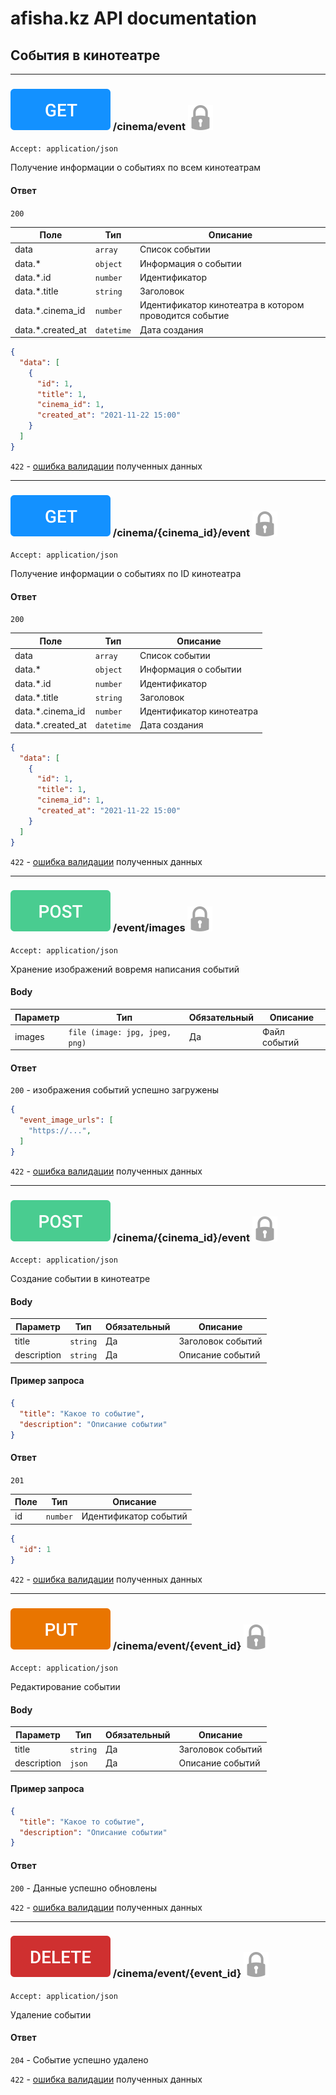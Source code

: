 # afisha.kz API documentation
## События в кинотеатре

---

### ![](images/get.svg) /cinema/event [![](images/lock.svg)](auth.md#авторизация)
`Accept: application/json`

Получение информации о событиях по всем кинотеатрам

#### Ответ

`200`

| Поле | Тип | Описание | 
| ------ | ------ | ------ | 
| data | `array` | Список событии | 
| data.* | `object` | Информация о событии | 
| data.*.id | `number` | Идентификатор | 
| data.*.title | `string` | Заголовок | 
| data.*.cinema_id | `number` | Идентификатор кинотеатра в котором проводится событие |
| data.*.created_at | `datetime` | Дата создания |

```json
{
  "data": [
    {
      "id": 1,
      "title": 1,
      "cinema_id": 1,
      "created_at": "2021-11-22 15:00"
    }
  ]
}
```

`422` - [ошибка валидации](errors.md#ошибка-валидации-данных) полученных данных

---

### ![](images/get.svg) /cinema/{cinema_id}/event [![](images/lock.svg)](auth.md#авторизация)
`Accept: application/json`

Получение информации о событиях по ID кинотеатра

#### Ответ

`200`

| Поле | Тип | Описание | 
| ------ | ------ | ------ | 
| data | `array` | Список событии | 
| data.* | `object` | Информация о событии | 
| data.*.id | `number` | Идентификатор | 
| data.*.title | `string` | Заголовок |  
| data.*.cinema_id | `number` | Идентификатор кинотеатра |
| data.*.created_at | `datetime` | Дата создания |

```json
{
  "data": [
    {
      "id": 1,
      "title": 1,
      "cinema_id": 1,
      "created_at": "2021-11-22 15:00"
    }
  ]
}
```

`422` - [ошибка валидации](errors.md#ошибка-валидации-данных) полученных данных

---

### ![](images/post.svg) /event/images [![](images/lock.svg)](auth.md#авторизация)
`Accept: application/json`

Хранение изображений вовремя написания событий

#### Body

| Параметр | Тип  | Обязательный | Описание |
| ------ | ------ | ------ | ------ |
| images | `file (image: jpg, jpeg, png)` | Да | Файл событий |

#### Ответ

`200` - изображения событий успешно загружены

```json
{
  "event_image_urls": [
    "https://...",
  ]
}
```

`422` - [ошибка валидации](errors.md#ошибка-валидации-данных) полученных данных

---

### ![](images/post.svg) /cinema/{cinema_id}/event [![](images/lock.svg)](auth.md#авторизация)
`Accept: application/json`

Создание событии в кинотеатре

#### Body

| Параметр | Тип | Обязательный | Описание |
| ------ | ------ | ------ | ------ |
| title | `string` | Да | Заголовок событий |
| description | `string` | Да | Описание событий |

#### Пример запроса

```json
{
  "title": "Какое то событие",
  "description": "Описание событии"
}
```

#### Ответ

`201`

| Поле | Тип | Описание | 
| ------ | ------ | ------ | 
| id | `number` | Идентификатор событий |

```json
{
  "id": 1
}
```

`422` - [ошибка валидации](errors.md#ошибка-валидации-данных) полученных данных

---

### ![](images/put.svg) /cinema/event/{event_id} [![](images/lock.svg)](auth.md#авторизация)
`Accept: application/json`

Редактирование событии

#### Body

| Параметр | Тип | Обязательный | Описание |
| ------ | ------ | ------ | ------ |
| title | `string` | Да | Заголовок событий |
| description | `json` | Да | Описание событий |

#### Пример запроса

```json
{
  "title": "Какое то событие",
  "description": "Описание событии"
}
```

#### Ответ

`200` - Данные успешно обновлены

`422` - [ошибка валидации](errors.md#ошибка-валидации-данных) полученных данных

---

### ![](images/delete.svg) /cinema/event/{event_id} [![](images/lock.svg)](auth.md#авторизация)
`Accept: application/json`

Удаление событии

#### Ответ

`204` - Событие успешно удалено

`422` - [ошибка валидации](errors.md#ошибка-валидации-данных) полученных данных
